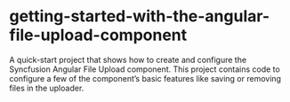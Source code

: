 # getting-started-with-the-angular-file-upload-component
A quick-start project that shows how to create and configure the Syncfusion Angular File Upload component. This project contains code to configure a few of the component’s basic features like saving or removing files in the uploader.
